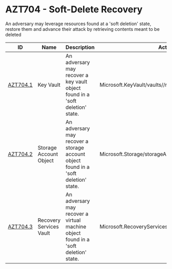 # AZT704 - Soft-Delete Recovery

An adversary may leverage resources found at a 'soft deletion' state, restore them and advance their attack by retrieving contents meant to be deleted


|ID                        |Name                           |Description                                                                   |Action                                            |Resources            |
|--------------------------|-------------------------------|------------------------------------------------------------------------------|--------------------------------------------------|---------------------|
|[AZT704.1](AZT704-1.md)   |Key Vault                 |An adversary may recover a key vault object found in a 'soft deletion' state.|Microsoft.KeyVault/vaults//restore     |Key Vault|
|[AZT704.2](AZT704-2.md)   |Storage Account Object |An adversary may recover a storage account object found in a 'soft deletion' state.|Microsoft.Storage/storageAccounts/blobServices/*\/*|Azure Storage Account|
|[AZT704.3](AZT704-3.md)   |Recovery Services Vault |An adversary may recover a virtual machine object found in a 'soft deletion' state.|Microsoft.RecoveryServices/Vaults/backupconfig/write|Azure Recovery Services Vault|
